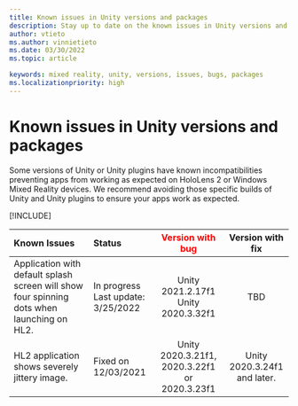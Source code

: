 ```yaml
---
title: Known issues in Unity versions and packages
description: Stay up to date on the known issues in Unity versions and packages.
author: vtieto
ms.author: vinnietieto
ms.date: 03/30/2022
ms.topic: article

keywords: mixed reality, unity, versions, issues, bugs, packages
ms.localizationpriority: high
---
```


# Known issues in Unity versions and packages

Some versions of Unity or Unity plugins have known incompatibilities preventing apps from working as expected on HoloLens 2 or Windows Mixed Reality devices.  We recommend avoiding those specific builds of Unity and Unity plugins to ensure your apps work as expected.

[!INCLUDE[](includes/xr/recommended-version.md)]

| Known Issues | Status | <span style="color:red">Version with bug</span> | Version with fix |
| :----------- | :----- | :--------------: | :--------------: |
| Application with default splash screen will show four spinning dots when launching on HL2. |In progress<br> Last update:<br> 3/25/2022 | Unity 2021.2.17f1<br>  Unity 2020.3.32f1  | TBD |
| HL2 application shows severely jittery image. | Fixed on 12/03/2021 | Unity 2020.3.21f1, 2020.3.22f1<br> or 2020.3.23f1 | Unity 2020.3.24f1<br> and later. |
